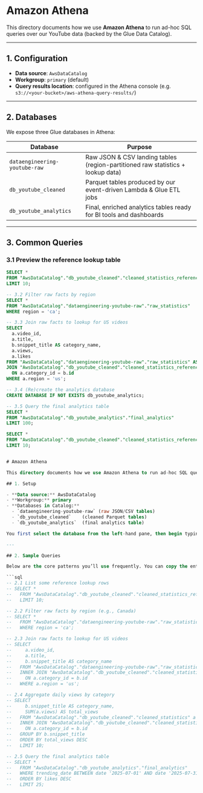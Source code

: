 # Amazon Athena

This directory documents how we use **Amazon Athena** to run ad-hoc SQL queries over our YouTube data (backed by the Glue Data Catalog).

---

## 1. Configuration

- **Data source**: `AwsDataCatalog`  
- **Workgroup**: `primary` (default)  
- **Query results location**: configured in the Athena console (e.g. `s3://<your-bucket>/aws-athena-query-results/`)

---

## 2. Databases

We expose three Glue databases in Athena:

| Database                        | Purpose                                                                  |
|---------------------------------|--------------------------------------------------------------------------|
| `dataengineering-youtube-raw`   | Raw JSON & CSV landing tables (region-partitioned raw statistics + lookup data) |
| `db_youtube_cleaned`            | Parquet tables produced by our event-driven Lambda & Glue ETL jobs      |
| `db_youtube_analytics`          | Final, enriched analytics tables ready for BI tools and dashboards       |

---
## 3. Common Queries

### 3.1 Preview the reference lookup table
```sql
SELECT *
FROM "AwsDataCatalog"."db_youtube_cleaned"."cleaned_statistics_reference_data"
LIMIT 10;

-- 3.2 Filter raw facts by region
SELECT *
FROM "AwsDataCatalog"."dataengineering-youtube-raw"."raw_statistics"
WHERE region = 'ca';

-- 3.3 Join raw facts to lookup for US videos
SELECT
  a.video_id,
  a.title,
  b.snippet_title AS category_name,
  a.views,
  a.likes
FROM "AwsDataCatalog"."dataengineering-youtube-raw"."raw_statistics" AS a
JOIN "AwsDataCatalog"."db_youtube_cleaned"."cleaned_statistics_reference_data" AS b
  ON a.category_id = b.id
WHERE a.region = 'us';

-- 3.4 (Re)create the analytics database
CREATE DATABASE IF NOT EXISTS db_youtube_analytics;

-- 3.5 Query the final analytics table
SELECT *
FROM "AwsDataCatalog"."db_youtube_analytics"."final_analytics"
LIMIT 100;

SELECT *
FROM "AwsDataCatalog"."db_youtube_cleaned"."cleaned_statistics_reference_data"
LIMIT 10;


# Amazon Athena

This directory documents how we use Amazon Athena to run ad-hoc SQL queries over our Glue-cataloged YouTube data.

## 1. Setup

- **Data source:** AwsDataCatalog  
- **Workgroup:** primary  
- **Databases in Catalog:**
  - `dataengineering-youtube-raw` (raw JSON/CSV tables)
  - `db_youtube_cleaned`    (cleaned Parquet tables)
  - `db_youtube_analytics`  (final analytics table)

You first select the database from the left-hand pane, then begin typing your SQL in the editor.

---

## 2. Sample Queries

Below are the core patterns you’ll use frequently. You can copy the entire block and run each one by uncommenting its `SELECT` statement.

```sql
-- 2.1 List some reference lookup rows
-- SELECT * 
--   FROM "AwsDataCatalog"."db_youtube_cleaned"."cleaned_statistics_reference_data"
--   LIMIT 10;

-- 2.2 Filter raw facts by region (e.g., Canada)
-- SELECT *
--   FROM "AwsDataCatalog"."dataengineering-youtube-raw"."raw_statistics"
--   WHERE region = 'ca';

-- 2.3 Join raw facts to lookup for US videos
-- SELECT
--     a.video_id,
--     a.title,
--     b.snippet_title AS category_name
--   FROM "AwsDataCatalog"."dataengineering-youtube-raw"."raw_statistics" a
--   INNER JOIN "AwsDataCatalog"."db_youtube_cleaned"."cleaned_statistics_reference_data" b
--     ON a.category_id = b.id
--   WHERE a.region = 'us';

-- 2.4 Aggregate daily views by category
-- SELECT
--     b.snippet_title AS category_name,
--     SUM(a.views) AS total_views
--   FROM "AwsDataCatalog"."db_youtube_cleaned"."cleaned_statistics" a
--   INNER JOIN "AwsDataCatalog"."db_youtube_cleaned"."cleaned_statistics_reference_data" b
--     ON a.category_id = b.id
--   GROUP BY b.snippet_title
--   ORDER BY total_views DESC
--   LIMIT 10;

-- 2.5 Query the final analytics table
-- SELECT *
--   FROM "AwsDataCatalog"."db_youtube_analytics"."final_analytics"
--   WHERE trending_date BETWEEN date '2025-07-01' AND date '2025-07-31'
--   ORDER BY likes DESC
--   LIMIT 25;

